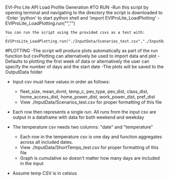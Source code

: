 
EVI-Pro Lite API Load Profile Generation
#TO RUN
-Run this script by opening terminal and navigating to the directory the script is downloaded to
-Enter 'python' to start python shell and 'import EVIProLite_LoadPlotting'
-EVIProLite_LoadPlotting.run("<file path to scenario csv with parameters as described above>","<file path to optional temperature csv>")

	You can run the script using the provided csvs as a test with:
	-EVIProLite_LoadPlotting.run("./InputData/Scenarios_test.csv","./InputData/ShortTemps_test.csv")

#PLOTTING
-The script will produce plots automatically as part of the run function but csvPlotting can alternatively be used to import data and plot
-Defaults to plotting the first week of data or alternatively the user can specify the number of days and the start date
-The plots will be saved to the OutputData folder

- Input csv must have values in order as follows: 
	- fleet_size, mean_dvmt, temp_c, pev_type, pev_dist, class_dist, home_access_dist, home_power_dist, work_power_dist, pref_dist 
	- View ./InputData/Scenarios_test.csv for proper formatting of this file
- Each row then represents a single run. All runs from the input csv are output in a dataframe with data for both weekend and weekday


- The temperature csv needs two columns: "date" and "temperature"
    - Each row in the temperature csv is one day and function aggregates across all included dates. 
    - View ./InputData/ShortTemps_test.csv for proper formatting of this file
    - Graph is cumulative so doesn't matter how many days are included in the input
- Assume temp CSV is in celsius

